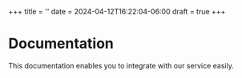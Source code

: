+++
title = ''
date = 2024-04-12T16:22:04-06:00
draft = true
+++

# Documentation
This documentation enables you to integrate with our service easily.